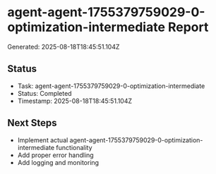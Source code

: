 # agent-agent-1755379759029-0-optimization-intermediate Report

Generated: 2025-08-18T18:45:51.104Z

## Status
- Task: agent-agent-1755379759029-0-optimization-intermediate
- Status: Completed
- Timestamp: 2025-08-18T18:45:51.104Z

## Next Steps
- Implement actual agent-agent-1755379759029-0-optimization-intermediate functionality
- Add proper error handling
- Add logging and monitoring
